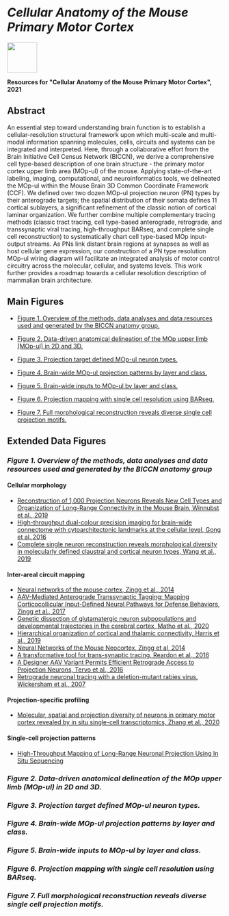 


# *Cellular Anatomy of the Mouse Primary Motor Cortex*
<img src="https://user-images.githubusercontent.com/39201252/115451895-99c59900-a1d2-11eb-801e-7c1578e91545.png" height=70/>

 
**Resources for "Cellular Anatomy of the Mouse Primary Motor Cortex", 2021**

## Abstract
An essential step toward understanding brain function is to establish a cellular-resolution structural framework upon which multi-scale and multi-modal information spanning molecules, cells, circuits and systems can be integrated and interpreted. Here, through a collaborative effort from the Brain Initiative Cell Census Network (BICCN), we derive a comprehensive cell type-based description of one brain structure - the primary motor cortex upper limb area (MOp-ul) of the mouse. Applying state-of-the-art labeling, imaging, computational, and neuroinformatics tools, we delineated the MOp-ul within the Mouse Brain 3D Common Coordinate Framework (CCF). We defined over two dozen MOp-ul projection neuron (PN) types by their anterograde targets; the spatial distribution of their somata defines 11 cortical sublayers, a significant refinement of the classic notion of cortical laminar organization. We further combine multiple complementary tracing methods (classic tract tracing, cell type-based anterograde, retrograde, and transsynaptic viral tracing, high-throughput BARseq, and complete single cell reconstruction) to systematically chart cell type-based MOp input-output streams. As PNs link distant brain regions at synapses as well as host cellular gene expression, our construction of a PN type resolution MOp-ul wiring diagram will facilitate an integrated analysis of motor control circuitry across the molecular, cellular, and systems levels. This work further provides a roadmap towards a cellular resolution description of mammalian brain architecture.


## Main Figures

- [Figure 1. Overview of the methods, data analyses and data resources used and generated by the BICCN anatomy group.](#Figure-1-Overview-of-the-methods-data-analyses-and-data-resources-used-and-generated-by-the-BICCN-anatomy-group)

- [Figure 2. Data-driven anatomical delineation of the MOp upper limb (MOp-ul) in 2D and 3D.](#Figure-2-Data-driven-anatomical-delineation-of-the-MOp-upper-limb-(MOp-ul)-in-2D-and-3D)

- [Figure 3. Projection target defined MOp-ul neuron types.](#Figure-3-Projection-target-defined-MOp-ul-neuron-types) 

- [Figure 4. Brain-wide MOp-ul projection patterns by layer and class.](#Figure-4-Brain-wide-MOp-ul-projection-patterns-by-layer-and-class)

- [Figure 5. Brain-wide inputs to MOp-ul by layer and class.](Figure-5-Brain-wide-inputs-to-MOp-ul-by-layer-and-class)

- [Figure 6. Projection mapping with single cell resolution using BARseq.](#Figure-6-Projection-mapping-with-single-cell-resolution-using-BARseq)

- [Figure 7. Full morphological reconstruction reveals diverse single cell projection motifs.](#Figure-7-Full-morphological-reconstruction-reveals-diverse-single-cell-projection-motifs)

## Extended Data Figures



### *Figure 1. Overview of the methods, data analyses and data resources used and generated by the BICCN anatomy group*

#### Cellular morphology

- [Reconstruction of 1,000 Projection Neurons Reveals New Cell Types and Organization of Long-Range Connectivity in the Mouse Brain, Winnubst et al., 2019](https://pubmed.ncbi.nlm.nih.gov/31495573/)
- [High-throughput dual-colour precision imaging for brain-wide connectome with cytoarchitectonic landmarks at the cellular level, Gong et al.,2016](https://www.nature.com/articles/ncomms12142)
- [Complete single neuron reconstruction reveals morphological diversity in molecularly defined claustral and cortical neuron types, Wang et al., 2019](https://www.biorxiv.org/content/10.1101/675280v1)

#### Inter-areal circuit mapping

- [Neural networks of the mouse cortex, Zingg et al., 2014](https://www.cell.com/fulltext/S0092-8674(14)00222-0)
- [AAV-Mediated Anterograde Transsynaptic Tagging: Mapping Corticocollicular Input-Defined Neural Pathways for Defense Behaviors, Zingg et al., 2017](https://pubmed.ncbi.nlm.nih.gov/27989459/)
- [Genetic dissection of glutamatergic neuron subpopulations and developmental trajectories in the cerebral cortex, Matho et al., 2020](www.biorxiv.org/content/10.1101/2020.04.22.054064v1)
- [Hierarchical organization of cortical and thalamic connectivity, Harris et al., 2019](https://www.nature.com/articles/s41586-019-1716-z)
- [Neural Networks of the Mouse Neocortex, Zingg et al, 2014](https://www.cell.com/fulltext/S0092-8674(14)00222-0)
- [A transformative tool for trans-synaptic tracing, Reardon et al., 2016](https://www.nature.com/articles/nmeth.3822) 
- [A Designer AAV Variant Permits Efficient Retrograde Access to Projection Neurons, Tervo et al., 2016](https://www.sciencedirect.com/science/article/pii/S0896627316305803)
- [Retrograde neuronal tracing with a deletion-mutant rabies virus, Wickersham et al., 2007](https://www.ncbi.nlm.nih.gov/pmc/articles/PMC2755236/)

#### Projection-specific profiling
- [Molecular, spatial and projection diversity of neurons in primary motor cortex revealed by in situ single-cell transcriptomics, Zhang et al., 2020](https://www.biorxiv.org/content/10.1101/2020.06.04.105700v1.full)


#### Single-cell projection patterns

- [High-Throughput Mapping of Long-Range Neuronal Projection Using In Situ Sequencing](https://www.sciencedirect.com/science/article/pii/S0092867419310748)



### *Figure 2. Data-driven anatomical delineation of the MOp upper limb (MOp-ul) in 2D and 3D.*


### *Figure 3. Projection target defined MOp-ul neuron types.*


### *Figure 4. Brain-wide MOp-ul projection patterns by layer and class.*


### *Figure 5. Brain-wide inputs to MOp-ul by layer and class.*


### *Figure 6. Projection mapping with single cell resolution using BARseq.*


### *Figure 7. Full morphological reconstruction reveals diverse single cell projection motifs.*





